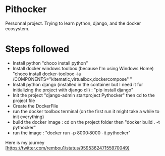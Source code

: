 # Pithocker
Personnal project. Trying to learn python, django, and the docker ecosystem.
# Steps followed
- Install python "choco install python"
- Install docker windows toolbox (because I'm using Windows Home) "choco install docker-toolbox -ia /COMPONENTS="kitematic,virtualbox,dockercompose" "
- Install python django (installed in the container but I need it for initializing the project with django cli) : "pip install django"
- Init the project "django-admin startproject Pythocker" then cd to the project file
- Create the DockerFile
- run the docker toolbox terminal (on the first run it might take a while to init everything)
- build the docker image : cd on the project folder then "docker build . -t pythocker"
- run the image : "docker run -p 8000:8000 -it pythocker"

Here is my journey [https://twitter.com/rembou1/status/959536247155970049]
